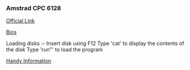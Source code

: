 ### Amstrad CPC 6128

[Official Link](https://github.com/MiSTer-devel/Amstrad_MiSTer)

[Bios](mister_bios/amstrad.rom)





Loading disks :-
Insert disk using F12
Type 'cat' to display the contents of the disk
Type 'run"<filename>' to load the program

[Handy Information](https://www.cpcwiki.eu/index.php/A_guide_to_running_software_on_a_real_Amstrad_CPC/CPC_Plus_computer)